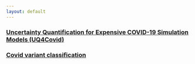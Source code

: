 ```yaml
---
layout: default
---
```



### [Uncertainty Quantification for Expensive COVID-19 Simulation Models (UQ4Covid)](index-uq-metawards)

### [Covid variant classification](index-variant-classification)

